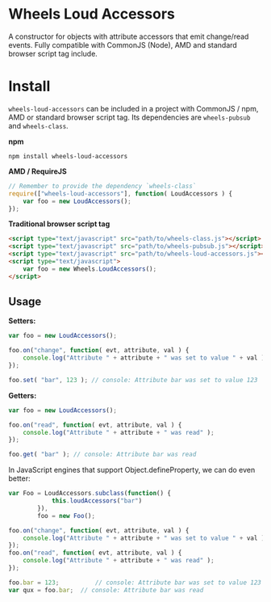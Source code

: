 Wheels Loud Accessors
=====================

A constructor for objects with attribute accessors that emit change/read events. Fully compatible with CommonJS (Node), AMD and standard browser script tag include.


Install
=======

`wheels-loud-accessors` can be included in a project with CommonJS / npm, AMD or standard browser script tag. Its dependencies are `wheels-pubsub` and `wheels-class`.

**npm**

```shell
npm install wheels-loud-accessors
```

**AMD / RequireJS**

```javascript
// Remember to provide the dependency `wheels-class`
require(["wheels-loud-accessors"], function( LoudAccessors ) {
	var foo = new LoudAccessors();
});
```

**Traditional browser script tag**

```html
<script type="text/javascript" src="path/to/wheels-class.js"></script>
<script type="text/javascript" src="path/to/wheels-pubsub.js"></script>
<script type="text/javascript" src="path/to/wheels-loud-accessors.js"></script>
<script type="text/javascript">
	var foo = new Wheels.LoudAccessors();
</script>
```


Usage
-----

**Setters:**

```javascript
var foo = new LoudAccessors();

foo.on("change", function( evt, attribute, val ) {
	console.log("Attribute " + attribute + " was set to value " + val );
});

foo.set( "bar", 123 ); // console: Attribute bar was set to value 123
```

**Getters:**

```javascript
var foo = new LoudAccessors();

foo.on("read", function( evt, attribute, val ) {
	console.log("Attribute " + attribute + " was read" );
});

foo.get( "bar" ); // console: Attribute bar was read
```

In JavaScript engines that support Object.defineProperty, we can do even better:

```javascript
var Foo = LoudAccessors.subclass(function() {
			this.loudAccessors("bar")
		}),
		foo = new Foo();

foo.on("change", function( evt, attribute, val ) {
	console.log("Attribute " + attribute + " was set to value " + val );
});
foo.on("read", function( evt, attribute, val ) {
	console.log("Attribute " + attribute + " was read" );
});

foo.bar = 123; 			// console: Attribute bar was set to value 123
var qux = foo.bar;  // console: Attribute bar was read
```